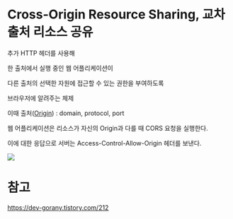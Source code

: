 # Cross-Origin Resource Sharing, 교차 출처 리소스 공유

추가 HTTP 헤더를 사용해 

한 출처에서 실행 중인 웹 어플리케이션이 

다른 출처의 선택한 자원에 접근할 수 있는 권한을 부여하도록 

브라우저에 알려주는 체제

이때 출처([Origin](Origin)) : domain, protocol, port

웹 어플리케이션은 리소스가 자신의 Origin과 다를 때 CORS 요청을 실행한다.

이에 대한 응답으로 서버는 Access-Control-Allow-Origin 헤더를 보낸다.

![](https://i.imgur.com/XLZ9EBA.png)


# 참고
https://dev-gorany.tistory.com/212